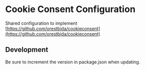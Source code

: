 # Cookie Consent Configuration

Shared configuration to implement [https://github.com/orestbida/cookieconsent](https://github.com/orestbida/cookieconsent)

## Development

Be sure to increment the version in package.json when updating.

